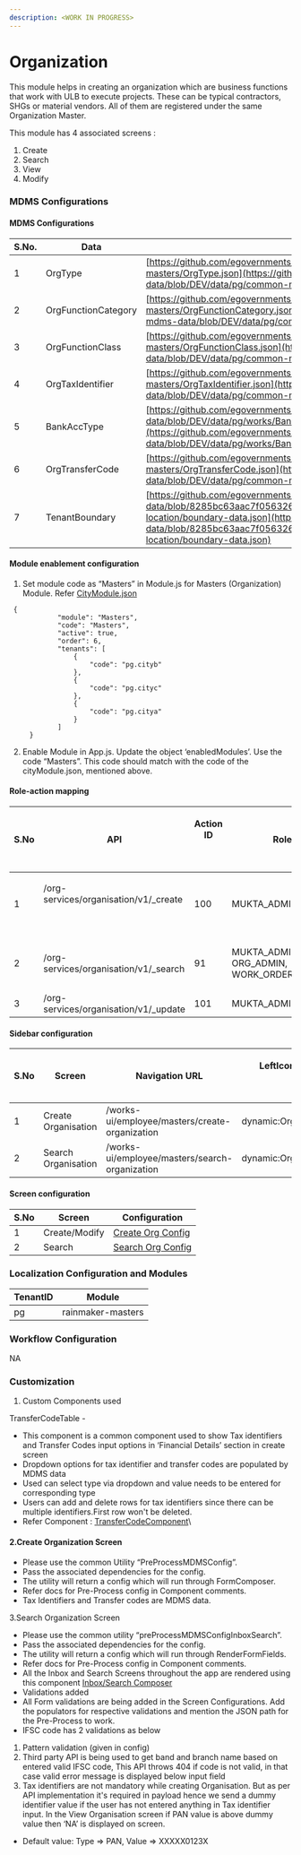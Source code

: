 ```yaml
---
description: <WORK IN PROGRESS>
---
```


# Organization

This module helps in creating an organization which are business functions that work with ULB to execute projects. These can be typical contractors, SHGs or material vendors. All of them are registered under the same Organization Master.&#x20;



This module has 4 associated screens :&#x20;

1. Create
2. Search
3. View
4. Modify

### MDMS Configurations

#### MDMS Configurations

| S.No. | Data                | MDMS Link                                                                                                                                                                                                                                                                                    |
| ----- | ------------------- | -------------------------------------------------------------------------------------------------------------------------------------------------------------------------------------------------------------------------------------------------------------------------------------------- |
| 1     | OrgType             | [https://github.com/egovernments/works-mdms-data/blob/DEV/data/pg/common-masters/OrgType.json](https://github.com/egovernments/works-mdms-data/blob/DEV/data/pg/common-masters/OrgType.json)                                                                                                 |
| 2     | OrgFunctionCategory | [https://github.com/egovernments/works-mdms-data/blob/DEV/data/pg/common-masters/OrgFunctionCategory.json](https://github.com/egovernments/works-mdms-data/blob/DEV/data/pg/common-masters/OrgFunctionCategory.json)                                                                         |
| 3     | OrgFunctionClass    | [https://github.com/egovernments/works-mdms-data/blob/DEV/data/pg/common-masters/OrgFunctionClass.json](https://github.com/egovernments/works-mdms-data/blob/DEV/data/pg/common-masters/OrgFunctionClass.json)                                                                               |
| 4     | OrgTaxIdentifier    | [https://github.com/egovernments/works-mdms-data/blob/DEV/data/pg/common-masters/OrgTaxIdentifier.json](https://github.com/egovernments/works-mdms-data/blob/DEV/data/pg/common-masters/OrgTaxIdentifier.json)                                                                               |
| 5     | BankAccType         | [https://github.com/egovernments/works-mdms-data/blob/DEV/data/pg/works/BankAccType.json](https://github.com/egovernments/works-mdms-data/blob/DEV/data/pg/works/BankAccType.json)                                                                                                           |
| 6     | OrgTransferCode     | [https://github.com/egovernments/works-mdms-data/blob/DEV/data/pg/common-masters/OrgTransferCode.json](https://github.com/egovernments/works-mdms-data/blob/DEV/data/pg/common-masters/OrgTransferCode.json)                                                                                 |
| 7     | TenantBoundary      | [https://github.com/egovernments/works-mdms-data/blob/8285bc63aac7f056326165897ac18918520c9723/data/pg/citya/egov-location/boundary-data.json](https://github.com/egovernments/works-mdms-data/blob/8285bc63aac7f056326165897ac18918520c9723/data/pg/citya/egov-location/boundary-data.json) |

#### Module enablement configuration&#x20;

1. Set module code as “Masters” in Module.js for Masters (Organization) Module. Refer [CityModule.json](https://github.com/egovernments/works-mdms-data/blob/481752ba70aa29d235967d8ba6080685d897324a/data/pg/tenant/citymodule.json)

```
 {
            "module": "Masters",
            "code": "Masters",
            "active": true,
            "order": 6,
            "tenants": [
                {
                    "code": "pg.cityb"
                },
                {
                    "code": "pg.cityc"
                },
                {
                    "code": "pg.citya"
                }
            ]
     }

```

2. Enable Module in App.js. Update the object ‘enabledModules’. Use the code “Masters”. This code should match with the code of the cityModule.json, mentioned above.

#### Role-action mapping



| S.No | API                                                     | <p>Action ID</p><p><br></p> | Roles                                                |
| ---- | ------------------------------------------------------- | --------------------------- | ---------------------------------------------------- |
| 1    | <p>/org-services/organisation/v1/_create</p><p><br></p> | 100                         | MUKTA\_ADMIN                                         |
| 2    | /org-services/organisation/v1/\_search                  | 91                          | <p>MUKTA_ADMIN,<br>ORG_ADMIN, WORK_ORDER_CREATOR</p> |
| 3    | /org-services/organisation/v1/\_update                  | 101                         | MUKTA\_ADMIN                                         |

#### Sidebar configuration&#x20;



| S.No | Screen              | Navigation URL                                 | <p>LeftIcon Updates</p><p><br></p> | Roles        |
| ---- | ------------------- | ---------------------------------------------- | ---------------------------------- | ------------ |
| 1    | Create Organisation | /works-ui/employee/masters/create-organization | dynamic:OrganisationIcon           | MUKTA\_ADMIN |
| 2    | Search Organisation | /works-ui/employee/masters/search-organization | dynamic:OrganisationIcon           | MUKTA\_ADMIN |

#### Screen configuration&#x20;

| S.No | Screen        | Configuration                                                                                                                           |
| ---- | ------------- | --------------------------------------------------------------------------------------------------------------------------------------- |
| 1    | Create/Modify | [Create Org Config](https://github.com/egovernments/works-mdms-data/blob/DEV/data/pg/commonMuktaUiConfig/CreateOrganizationConfig.json) |
| 2    | Search        | [Search Org Config](https://github.com/egovernments/works-mdms-data/blob/DEV/data/pg/commonMuktaUiConfig/SearchOrganisationConfig.json) |

### Localization Configuration and Modules

| TenantID | Module            |
| -------- | ----------------- |
| pg       | rainmaker-masters |

### &#x20;Workflow Configuration

NA

### Customization

1. Custom Components used

&#x20;     TransferCodeTable -

* This component is a common component used to show Tax identifiers and     Transfer Codes input options in ‘Financial Details’ section in create screen
* Dropdown options for tax identifier and transfer codes are populated by MDMS data
* Used can select type via dropdown and value needs to be entered for corresponding type
* Users can add and delete rows for tax identifiers since there can be multiple identifiers.First row won't be deleted.
* Refer Component : [TransferCodeComponent](https://github.com/egovernments/DIGIT-Works/blob/master/frontend/micro-ui/web/micro-ui-internals/packages/modules/Masters/src/components/TransferCodeTable.js)\


#### 2.Create Organization Screen

* Please use the common Utility “PreProcessMDMSConfig”.&#x20;
* Pass the associated dependencies for the config.
* The utility will return a config which will run through FormComposer.
* Refer docs for Pre-Process config in Component comments.
* Tax Identifiers and Transfer codes are MDMS data.&#x20;

3.Search Organization Screen

* Please use the common utility “preProcessMDMSConfigInboxSearch”.
* Pass the associated dependencies for the config.
* The utility will return a config which will run through RenderFormFields.
* Refer docs for Pre-Process config in Component comments.
* All the Inbox and Search Screens throughout the app are rendered using this component [Inbox/Search Composer](https://github.com/egovernments/DIGIT-Works/blob/c2a234bb4b21f0e54ca9664ee3e99d72ce871168/frontend/micro-ui/web/micro-ui-internals/packages/react-components/src/hoc/InboxSearchComposer.js)
* Validations added
* All Form validations are being added in the Screen Configurations. Add the populators for respective validations and mention the JSON path for the Pre-Process to work.
* IFSC code has 2 validations as below

1. Pattern validation (given in config)
2. Third party API is being used to get band and branch name based on entered valid IFSC code, This API throws 404 if code is not valid, in that case valid error message is displayed below input field
3. Tax identifiers are not mandatory while creating Organisation. But as per API implementation it's required in payload hence we send a dummy identifier value if the user has not entered anything in Tax identifier input. In the View Organisation screen if PAN value is above dummy value then ‘NA’ is displayed on screen.

* Default value: Type => PAN, Value => XXXXX0123X

